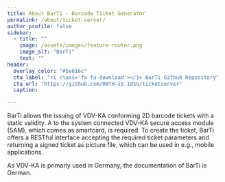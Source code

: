 ```yaml
---
title: About BarTi - Barcode Ticket Generator  
permalink: /about/ticket-server/
author_profile: false
sidebar:
  - title: ""
    image: /assets/images/feature-router.png
    image_alt: "BarTi"
    text: ""
header:
  overlay_color: "#5e616c"
  cta_label: "<i class='fa fa-download'></i> BarTi Github Repository"
  cta_url: "https://github.com/RWTH-i5-IDSG/ticketserver"
  caption:

---
```


BarTi allows the issuing of VDV-KA conforming 2D barcode tickets with a static validity. A to the system connected VDV-KA secure access module (SAM), which comes as smartcard, is required. To create the ticket, BarTi offers a RESTful interface accepting the required ticket parameters and returning a signed ticket as picture file, which can be used in e.g., mobile applications.

As VDV-KA is primarly used in Germany, the documentation of BarTi is German.




